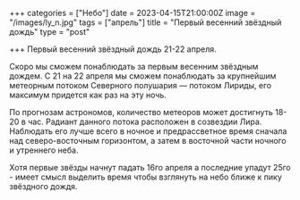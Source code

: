 +++
categories = ["Небо"]
date = 2023-04-15T21:00:00Z
image = "/images/ly_n.jpg"
tags = ["апрель"]
title = "Первый весенний звёздный дождь"
type = "post"

+++
Первый весенний звёздный дождь 21-22 апреля.

Скоро мы сможем понаблюдать за первым весенним звёздным дождем. С 21 на 22 апреля мы сможем понаблюдать за крупнейшим метеорным потоком Северного полушария — потоком Лириды, его максимум придется как раз на эту ночь.

По прогнозам астрономов, количество метеоров может достигнуть 18-20 в час. Радиант данного потока расположен в созвездии Лира. Наблюдать его лучше всего в ночное и предрассветное время сначала над северо-восточным горизонтом, а затем в восточной части ночного и утреннего неба.  
  
Хотя первые звёзды начнут падать 16го апреля а последние упадут 25го - имеет смысл выделить время чтобы взглянуть на небо ближе к пику звёздного дождя.